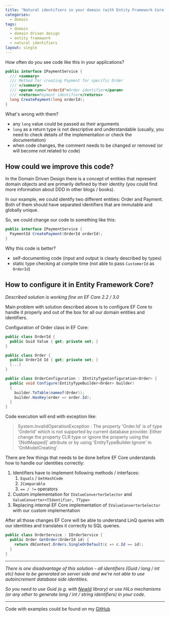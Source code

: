 ```yaml
---
title: "Natural identifiers in your domain (with Entity Framework Core)"
categories:
  - domain
tags:
  - domain
  - domain driven design
  - entity framework
  - natural identifiers
layout: single
---
```


How often do you see code like this in your applications?

```csharp
public interface IPaymentService {
  /// <summary>
  /// Method for creating Payment for specific Order
  /// </summary>
  /// <param name="orderId">Order identifier</param>
  /// <returns>Payment identifier</returns>
  long CreatePayment(long orderId);
}
```

What's wrong with them? 

* any `long` value could be passed as their arguments
* `long` as a return type is not descriptive and understandable (usually, you need to check details of the implementation or check the documentation)
* when code changes, the comment needs to be changed or removed (or will become not related to code)

## How could we improve this code?

In the Domain Driven Design there is a concept of entities that represent domain objects and are primarily defined by their identity (you could find more information about DDD in other blogs / books). 

In our example, we could identify two different entities: Order and Payment. Both of them should have separated identifiers that are immutable and globally unique.

So, we could change our code to something like this:
```csharp
public interface IPaymentService {
  PaymentId CreatePayment(OrderId orderId);
}
```

Why this code is better?

* self-documenting code (input and output is clearly described by types)
* static type checking at compile time (not able to pass `CustomerId` as `OrderId`)

## How to configure it in Entity Framework Core?

*Described solution is working fine on EF Core 2.2 / 3.0*

Main problem with solution described above is to configure EF Core to handle it properly and out of the box for all our domain entities and identifiers.

Configuration of Order class in EF Core:

```csharp
public class OrderId {
  public Guid Value { get; private set; }
}

public class Order {
  public OrderId Id { get; private set; }
  [...]
}

public class OrderConfiguration : IEntityTypeConfiguration<Order> {
  public void Configure(EntityTypeBuilder<Order> builder)
  {
    builder.ToTable(nameof(Order));
    builder.HasKey(order => order.Id);
  }
}

```

Code execution will end with exception like:

> System.InvalidOperationException : The property 'Order.Id' is of type 'OrderId' which is not supported by current database provider. Either change the property CLR type or ignore the property using the '[NotMapped]' attribute or by using 'EntityTypeBuilder.Ignore' in 'OnModelCreating'.

There are few things that needs to be done before EF Core understands how to handle our identities correctly:

1. Identifiers have to implement following methods / interfaces:
    1. `Equals` / `GetHashCode`
    2. `IComparable`
    3. `== / !=` operators
2. Custom implementation for `IValueConverterSelector` and `ValueConverter<TIdentifier, TType>`
3. Replacing internal EF Core implementation of `IValueConverterSelector` with our custom implementation

After all those changes EF Core will be able to understand LinQ queries with our identities and translates it correctly to SQL queries.

```csharp
public class OrderService : IOrderService {
  public Order GetOrder(OrderId id) {
    return dbContext.Orders.SingleOrDefault(c => c.Id == id);
  }
}
```

---

*There is one disadvantage of this solution - all identifiers (Guid / long / int etc) have to be generated on server side and we're not able to use autoincrement database side identities.*

*So you need to use Guid (e.g. with [NewId](https://www.nuget.org/packages/NewId/) library) or use HiLo mechanisms (or any other to generate long / int / string identifiers) in your code.*

---

Code with examples could be found on my [GitHub](https://github.com/sygnowskip/sygnowskip.github.io/tree/master/sources/2019-11-03-natural-identifiers-with-entity-framework-core)